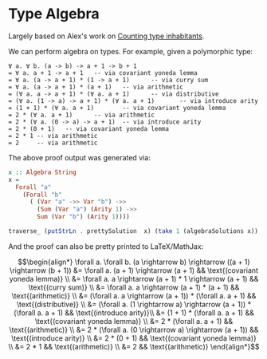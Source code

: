 # Type Algebra

Largely based on Alex's work on [Counting type inhabitants](https://alexknvl.com/posts/counting-type-inhabitants.html).

We can perform algebra on types. For example, given a polymorphic type:

```
∀ a. ∀ b. (a -> b) -> a + 1 -> b + 1
= ∀ a. a + 1 -> a + 1   -- via covariant yoneda lemma
= ∀ a. (a -> a + 1) * (1 -> a + 1)      -- via curry sum
= ∀ a. (a -> a + 1) * (a + 1)   -- via arithmetic
= (∀ a. a -> a + 1) * (∀ a. a + 1)      -- via distributive
= (∀ a. (1 -> a) -> a + 1) * (∀ a. a + 1)       -- via introduce arity
= (1 + 1) * (∀ a. a + 1)        -- via covariant yoneda lemma
= 2 * (∀ a. a + 1)      -- via arithmetic
= 2 * (∀ a. (0 -> a) -> a + 1)  -- via introduce arity
= 2 * (0 + 1)   -- via covariant yoneda lemma
= 2 * 1 -- via arithmetic
= 2     -- via arithmetic
```

The above proof output was generated via:

```haskell
x :: Algebra String
x =
  Forall "a"
    (Forall "b"
      ( (Var "a" ->> Var "b") ->>
        (Sum (Var "a") (Arity 1) ->>
        Sum (Var "b") (Arity 1))))

traverse_ (putStrLn . prettySolution  x) (take 1 (algebraSolutions x))
```

And the proof can also be pretty printed to LaTeX/MathJax:

```math
\begin{align*}
\forall a. \forall b. (a \rightarrow b) \rightarrow ((a + 1) \rightarrow (b + 1)) &= \forall a. (a + 1) \rightarrow (a + 1) && \text{(covariant yoneda lemma)}
\\
&= \forall a. a \rightarrow (a + 1) * 1 \rightarrow (a + 1) && \text{(curry sum)}
\\
&= \forall a. a \rightarrow (a + 1) * (a + 1) && \text{(arithmetic)}
\\
&= (\forall a. a \rightarrow (a + 1)) * (\forall a. a + 1) && \text{(distributive)}
\\
&= (\forall a. (1 \rightarrow a) \rightarrow (a + 1)) * (\forall a. a + 1) && \text{(introduce arity)}\\
&= (1 + 1) * (\forall a. a + 1) && \text{(covariant yoneda lemma)}
\\
&= 2 * (\forall a. a + 1) && \text{(arithmetic)}
\\
&= 2 * (\forall a. (0 \rightarrow a) \rightarrow (a + 1)) && \text{(introduce arity)}
\\
&= 2 * (0 + 1) && \text{(covariant yoneda lemma)}
\\
&= 2 * 1 && \text{(arithmetic)}
\\
&= 2 && \text{(arithmetic)}
\end{align*}
```
